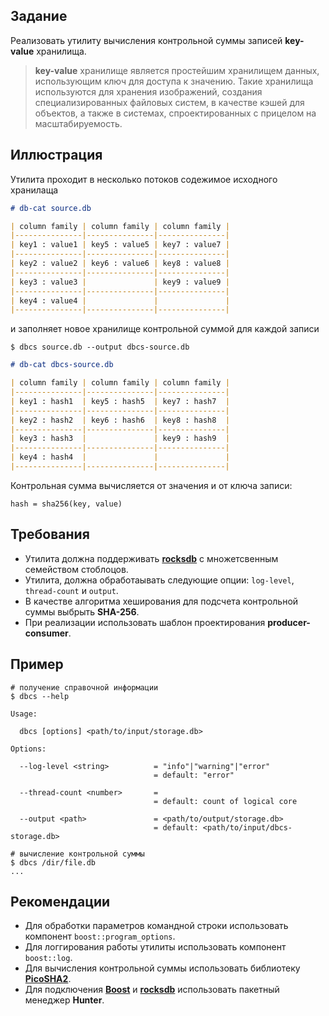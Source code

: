 ## Задание

Реализовать утилиту вычисления контрольной суммы записей **key-value** хранилища.<br />

> **key-value** хранилище является простейшим хранилищем данных, использующим ключ для доступа к значению. 
> Такие хранилища используются для хранения изображений, создания специализированных файловых систем, 
> в качестве кэшей для объектов, а также в системах, спроектированных с прицелом на масштабируемость.

## Иллюстрация

Утилита проходит в несколько потоков содежимое исходного хранилаща 
```md
# db-cat source.db

| column family | column family | column family |
|---------------|---------------|---------------|
| key1 : value1 | key5 : value5 | key7 : value7 |
|---------------|---------------|---------------|
| key2 : value2 | key6 : value6 | key8 : value8 |
|---------------|---------------|---------------|
| key3 : value3 |               | key9 : value9 |
|---------------|---------------|---------------|
| key4 : value4 |               |               |
|---------------|---------------|---------------|
```
и заполняет новое хранилище контрольной суммой для каждой записи

```Shell
$ dbcs source.db --output dbcs-source.db
```

```md
# db-cat dbcs-source.db

| column family | column family | column family |
|---------------|---------------|---------------|
| key1 : hash1  | key5 : hash5  | key7 : hash7  |
|---------------|---------------|---------------|
| key2 : hash2  | key6 : hash6  | key8 : hash8  |
|---------------|---------------|---------------|
| key3 : hash3  |               | key9 : hash9  |
|---------------|---------------|---------------|
| key4 : hash4  |               |               |
|---------------|---------------|---------------|
```

Контрольная сумма вычисляется от значения и от ключа записи:
```
hash = sha256(key, value)
```

## Требования

- Утилита должна поддерживать [**rocksdb**](https://github.com/facebook/rocksdb) с множетсвенным семейством стоблоцов.
- Утилита, должна обработаывать следующие опции: `log-level`, `thread-count` и `output`.
- В качестве алгоритма хеширования для подсчета контрольной суммы выбрыть **SHA-256**.
- При реализации использовать шаблон проектирования **producer-consumer**.

## Пример

```Shell
# получение справочной информации
$ dbcs --help

Usage:

  dbcs [options] <path/to/input/storage.db>

Options:

  --log-level <string>          = "info"|"warning"|"error"         
                                = default: "error"
                                
  --thread-count <number>       = 
                                = default: count of logical core

  --output <path>               = <path/to/output/storage.db>
                                = default: <path/to/input/dbcs-storage.db>

# вычисление контрольной суммы
$ dbcs /dir/file.db
...
```

## Рекомендации

- Для обработки параметров командной строки использовать компонент `boost::program_options`.
- Для логгирования работы утилиты использовать компонент `boost::log`.
- Для вычисления контрольной суммы использовать библиотеку [**PicoSHA2**](https://github.com/okdshin/PicoSHA2).
- Для подключения [**Boost**](https://docs.hunter.sh/en/latest/packages/pkg/Boost.html) и
[**rocksdb**](https://docs.hunter.sh/en/latest/packages/pkg/rocksdb.html) использовать пакетный менеджер **Hunter**.
